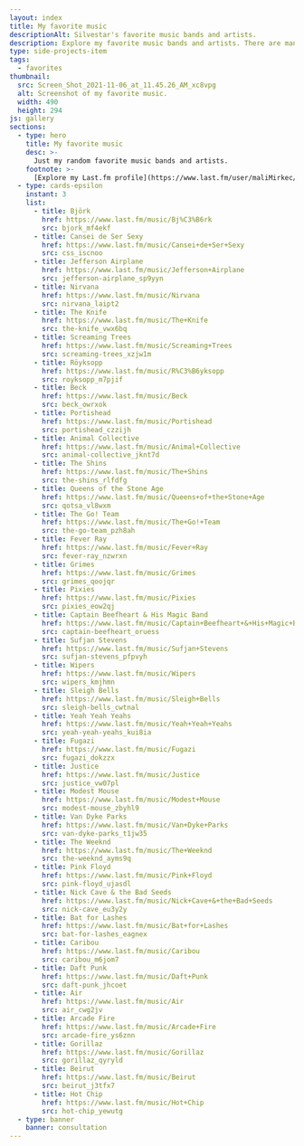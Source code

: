 ```yaml
---
layout: index
title: My favorite music
descriptionAlt: Silvestar's favorite music bands and artists.
description: Explore my favorite music bands and artists. There are many many more, but these are the first ones that come up to my mind.
type: side-projects-item
tags:
  - favorites
thumbnail:
  src: Screen_Shot_2021-11-06_at_11.45.26_AM_xc8vpg
  alt: Screenshot of my favorite music.
  width: 490
  height: 294
js: gallery
sections:
  - type: hero
    title: My favorite music
    desc: >-
      Just my random favorite music bands and artists.
    footnote: >-
      [Explore my Last.fm profile](https://www.last.fm/user/maliMirkec/library/artists?date_preset=ALL) or [check my other favorites](/favorites/).
  - type: cards-epsilon
    instant: 3
    list:
      - title: Björk
        href: https://www.last.fm/music/Bj%C3%B6rk
        src: bjork_mf4ekf
      - title: Cansei de Ser Sexy
        href: https://www.last.fm/music/Cansei+de+Ser+Sexy
        src: css_iscnoo
      - title: Jefferson Airplane
        href: https://www.last.fm/music/Jefferson+Airplane
        src: jefferson-airplane_sp9yyn
      - title: Nirvana
        href: https://www.last.fm/music/Nirvana
        src: nirvana_laipt2
      - title: The Knife
        href: https://www.last.fm/music/The+Knife
        src: the-knife_vwx6bq
      - title: Screaming Trees
        href: https://www.last.fm/music/Screaming+Trees
        src: screaming-trees_xzjw1m
      - title: Röyksopp
        href: https://www.last.fm/music/R%C3%B6yksopp
        src: royksopp_m7pjif
      - title: Beck
        href: https://www.last.fm/music/Beck
        src: beck_owrxok
      - title: Portishead
        href: https://www.last.fm/music/Portishead
        src: portishead_czzijh
      - title: Animal Collective
        href: https://www.last.fm/music/Animal+Collective
        src: animal-collective_jknt7d
      - title: The Shins
        href: https://www.last.fm/music/The+Shins
        src: the-shins_rlfdfg
      - title: Queens of the Stone Age
        href: https://www.last.fm/music/Queens+of+the+Stone+Age
        src: qotsa_vl8wxm
      - title: The Go! Team
        href: https://www.last.fm/music/The+Go!+Team
        src: the-go-team_pzh8ah
      - title: Fever Ray
        href: https://www.last.fm/music/Fever+Ray
        src: fever-ray_nzwrxn
      - title: Grimes
        href: https://www.last.fm/music/Grimes
        src: grimes_qoojqr
      - title: Pixies
        href: https://www.last.fm/music/Pixies
        src: pixies_eow2qj
      - title: Captain Beefheart & His Magic Band
        href: https://www.last.fm/music/Captain+Beefheart+&+His+Magic+Band
        src: captain-beefheart_oruess
      - title: Sufjan Stevens
        href: https://www.last.fm/music/Sufjan+Stevens
        src: sufjan-stevens_pfpvyh
      - title: Wipers
        href: https://www.last.fm/music/Wipers
        src: wipers_kmjhmn
      - title: Sleigh Bells
        href: https://www.last.fm/music/Sleigh+Bells
        src: sleigh-bells_cwtnal
      - title: Yeah Yeah Yeahs
        href: https://www.last.fm/music/Yeah+Yeah+Yeahs
        src: yeah-yeah-yeahs_kui8ia
      - title: Fugazi
        href: https://www.last.fm/music/Fugazi
        src: fugazi_dokzzx
      - title: Justice
        href: https://www.last.fm/music/Justice
        src: justice_vw07pl
      - title: Modest Mouse
        href: https://www.last.fm/music/Modest+Mouse
        src: modest-mouse_zbyhl9
      - title: Van Dyke Parks
        href: https://www.last.fm/music/Van+Dyke+Parks
        src: van-dyke-parks_t1jw35
      - title: The Weeknd
        href: https://www.last.fm/music/The+Weeknd
        src: the-weeknd_ayms9q
      - title: Pink Floyd
        href: https://www.last.fm/music/Pink+Floyd
        src: pink-floyd_ujasdl
      - title: Nick Cave & the Bad Seeds
        href: https://www.last.fm/music/Nick+Cave+&+the+Bad+Seeds
        src: nick-cave_eu3y2y
      - title: Bat for Lashes
        href: https://www.last.fm/music/Bat+for+Lashes
        src: bat-for-lashes_eagnex
      - title: Caribou
        href: https://www.last.fm/music/Caribou
        src: caribou_m6jom7
      - title: Daft Punk
        href: https://www.last.fm/music/Daft+Punk
        src: daft-punk_jhcoet
      - title: Air
        href: https://www.last.fm/music/Air
        src: air_cwg2jv
      - title: Arcade Fire
        href: https://www.last.fm/music/Arcade+Fire
        src: arcade-fire_ys6znn
      - title: Gorillaz
        href: https://www.last.fm/music/Gorillaz
        src: gorillaz_qyryld
      - title: Beirut
        href: https://www.last.fm/music/Beirut
        src: beirut_j3tfx7
      - title: Hot Chip
        href: https://www.last.fm/music/Hot+Chip
        src: hot-chip_yewutg
  - type: banner
    banner: consultation
---
```

